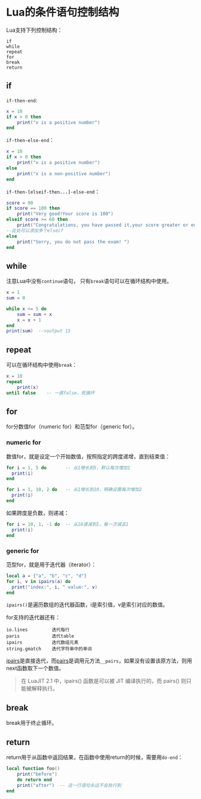 <!-- toc -->
# Lua的条件语句控制结构

Lua支持下列控制结构：

	if
	while
	repeat
	for
	break
	return

## if

`if-then-end`:

```lua
x = 10
if x > 0 then
    print("x is a positive number")
end
```

`if-then-else-end`：

```lua
x = 10
if x > 0 then
    print("x is a positive number")
else
    print("x is a non-positive number")
end
```

`if-then-[elseif-then...]-else-end`：

```lua
score = 90
if score == 100 then
    print("Very good!Your score is 100")
elseif score >= 60 then
    print("Congratulations, you have passed it,your score greater or equal to 60")
--此处可以添加多个elseif
else
    print("Sorry, you do not pass the exam! ")
end
```

## while

注意Lua中没有`continue`语句， 只有`break`语句可以在循环结构中使用。

```lua
x = 1
sum = 0

while x <= 5 do
    sum = sum + x
    x = x + 1
end
print(sum)  -->output 15
```

## repeat

可以在循环结构中使用`break`：

```lua
x = 10
repeat
    print(x)
until false    -- 一直false，死循环
```

## for

for分数值for（numeric for）和范型for（generic for）。

### numeric for

数值for，就是设定一个开始数值，按照指定的跨度递增，直到结束值：

```lua
for i = 1, 5 do       -- 从1增长到5，默认每次增加1
  print(i)
end

for i = 1, 10, 2 do   -- 从1增长到10，明确设置每次增加2
  print(i)
end
```

如果跨度是负数，则递减：

```lua
for i = 10, 1, -1 do  -- 从10递减到1，每一次减去1
  print(i)
end
```

### generic for

范型for，就是用于迭代器（iterator）：

```lua
local a = {"a", "b", "c", "d"}
for i, v in ipairs(a) do
  print("index:", i, " value:", v)
end
```

`ipairs()`是遍历数组的迭代器函数，i是索引值，v是索引对应的数值。

for支持的迭代器还有：

	io.lines         迭代每行
	paris            迭代table
	ipairs           迭代数组元素
	string.gmatch    迭代字符串中的单词

[ipairs](https://www.lua.org/manual/5.3/manual.html#pdf-ipairs)是直接迭代，而[pairs](https://www.lua.org/manual/5.3/manual.html#pdf-pairs)是调用元方法`__pairs`，如果没有设置该原方法，则用next函数取下一个数值。

>在 LuaJIT 2.1 中，ipairs() 函数是可以被 JIT 编译执行的，而 pairs() 则只能被解释执行。

## break

break用于终止循环。

## return

return用于从函数中返回结果，在函数中使用return的时候，需要用`do-end`：

```lua
local function foo()
    print("before")
    do return end
    print("after")  -- 这一行语句永远不会执行到
end
```
